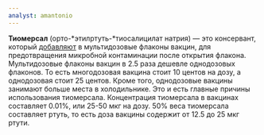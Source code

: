 ```yaml
---
analyst: amantonio
---
```


**Тиомерсал** (орто-*этилртуть-*тиосалицилат натрия) — это консервант, который [добавляют](https://www.ncbi.nlm.nih.gov/pmc/articles/PMC2572331) в мультидозовые флаконы вакцин, для предотвращения микробной контаминации после открытия флакона. Мультидозовые флаконы вакцин в 2.5 раза дешевле однодозовых флаконов. То есть многодозовая вакцина стоит 10 центов на дозу, а однодозовая стоит 25 центов. Кроме того, однодозовые вакцины занимают больше места в холодильнике. Это и есть главные причины использования тиомерсала.
Концентрация тиомерсала в вакцинах составляет 0.01%, или 25-50 мкг на дозу. 50% веса тиомерсала составляет ртуть, то есть доза вакцины содержит от 12.5 до 25 мкг ртути.
